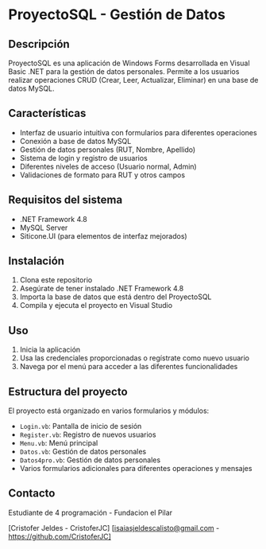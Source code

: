 # ProyectoSQL - Gestión de Datos

## Descripción
ProyectoSQL es una aplicación de Windows Forms desarrollada en Visual Basic .NET para la gestión de datos personales. Permite a los usuarios realizar operaciones CRUD (Crear, Leer, Actualizar, Eliminar) en una base de datos MySQL.

## Características
- Interfaz de usuario intuitiva con formularios para diferentes operaciones
- Conexión a base de datos MySQL
- Gestión de datos personales (RUT, Nombre, Apellido)
- Sistema de login y registro de usuarios
- Diferentes niveles de acceso (Usuario normal, Admin)
- Validaciones de formato para RUT y otros campos

## Requisitos del sistema
- .NET Framework 4.8
- MySQL Server
- Siticone.UI (para elementos de interfaz mejorados)

## Instalación
1. Clona este repositorio
2. Asegúrate de tener instalado .NET Framework 4.8
3. Importa la base de datos que está dentro del ProyectoSQL
4. Compila y ejecuta el proyecto en Visual Studio

## Uso
1. Inicia la aplicación
2. Usa las credenciales proporcionadas o regístrate como nuevo usuario
3. Navega por el menú para acceder a las diferentes funcionalidades

## Estructura del proyecto
El proyecto está organizado en varios formularios y módulos:
- `Login.vb`: Pantalla de inicio de sesión
- `Register.vb`: Registro de nuevos usuarios
- `Menu.vb`: Menú principal
- `Datos.vb`: Gestión de datos personales
- `Datos4pro.vb`: Gestión de datos personales
- Varios formularios adicionales para diferentes operaciones y mensajes

## Contacto
Estudiante de 4 programación - Fundacion el Pilar

[Cristofer Jeldes - CristoferJC]
[isaiasjeldescalisto@gmail.com - https://github.com/CristoferJC]
